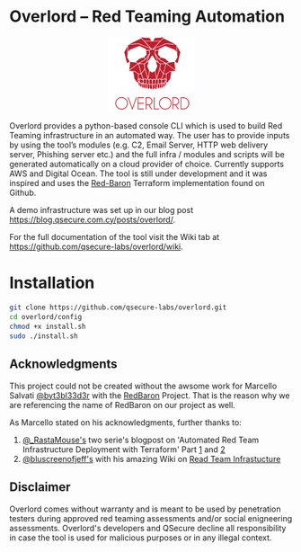 # Overlord – Red Teaming Automation
<p align="center">
  <img src="logo.png" width=30%>
</p>

Overlord provides a python-based console CLI which is used to build Red Teaming infrastructure in an automated way. The user has to provide inputs by using the tool’s modules (e.g. C2, Email Server, HTTP web delivery server, Phishing server etc.) and the full infra / modules and scripts will be generated automatically on a cloud provider of choice. Currently supports AWS and Digital Ocean. The tool is still under development and it was inspired and uses the [Red-Baron](https://github.com/byt3bl33d3r/Red-Baron) Terraform implementation found on Github. 

A demo infrastructure was set up in our blog post https://blog.qsecure.com.cy/posts/overlord/.

For the full documentation of the tool visit the Wiki tab at https://github.com/qsecure-labs/overlord/wiki.

# Installation

```bash
git clone https://github.com/qsecure-labs/overlord.git
cd overlord/config
chmod +x install.sh
sudo ./install.sh
```

## Acknowledgments
 
This project could not be created without the awsome work for Marcello Salvati [@byt3bl33d3r](https://twitter.com/byt3bl33d3r) with the [RedBaron](https://github.com/byt3bl33d3r/Red-Baron) Project.
That is the reason why we are referencing the name of RedBaron on our  project as well.
 
As Marcello stated on his acknowledgments, further thanks to:
 
1. [@_RastaMouse's](https://twitter.com/_RastaMouse) two serie's blogpost on 'Automated Red Team Infrastructure Deployment with Terraform' Part [1](https://rastamouse.me/2017/08/automated-red-team-infrastructure-deployment-with-terraform---part-1/) and [2](https://rastamouse.me/2017/09/automated-red-team-infrastructure-deployment-with-terraform---part-2/)
2. [@bluscreenofjeff's](https://twitter.com/bluscreenofjeff) with his amazing Wiki on [Read Team Infrastucture](https://github.com/bluscreenofjeff/Red-Team-Infrastructure-Wiki)

## Disclaimer
Overlord comes without warranty and is meant to be used by penetration testers during approved red teaming assessments and/or social enigneering assessments. Overlord's developers and QSecure decline all responsibility in case the tool is used for malicious purposes or in any illegal context.
